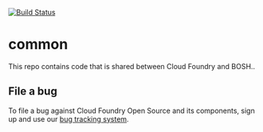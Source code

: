 [![Build Status](https://travis-ci.org/cloudfoundry/common.png)](https://travis-ci.org/cloudfoundry/common)

# common

This repo contains code that is shared between Cloud Foundry and BOSH..

## File a bug

To file a bug against Cloud Foundry Open Source and its components, sign
up and use our [bug tracking system][atlassian].

[atlassian]: http://cloudfoundry.atlassian.net
